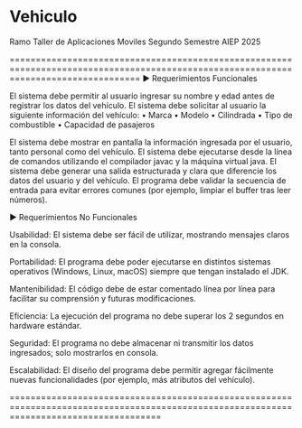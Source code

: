 # Vehiculo
Ramo Taller de Aplicaciones Moviles Segundo Semestre AIEP 2025

=====================================================================================================================================
► Requerimientos Funcionales

El sistema debe permitir al usuario ingresar su nombre y edad antes de registrar los datos del vehículo.
El sistema debe solicitar al usuario la siguiente información del vehículo:
•	Marca
•	Modelo
•	Cilindrada
•	Tipo de combustible
•	Capacidad de pasajeros


El sistema debe mostrar en pantalla la información ingresada por el usuario, tanto personal como del vehículo.
El sistema debe ejecutarse desde la línea de comandos utilizando el compilador javac y la máquina virtual java.
El sistema debe generar una salida estructurada y clara que diferencie los datos del usuario y del vehículo.
El programa debe validar la secuencia de entrada para evitar errores comunes (por ejemplo, limpiar el buffer tras leer números).

► Requerimientos No Funcionales

Usabilidad:
El sistema debe ser fácil de utilizar, mostrando mensajes claros en la consola.

Portabilidad:
El programa debe poder ejecutarse en distintos sistemas operativos (Windows, Linux, macOS) siempre que tengan instalado el JDK.

Mantenibilidad:
El código debe de estar comentado línea por línea para facilitar su comprensión y futuras modificaciones.

Eficiencia:
La ejecución del programa no debe superar los 2 segundos en hardware estándar.

Seguridad:
El programa no debe almacenar ni transmitir los datos ingresados; solo mostrarlos en consola.

Escalabilidad:
El diseño del programa debe permitir agregar fácilmente nuevas funcionalidades (por ejemplo, más atributos del vehículo).

=========================================================================================================================================
